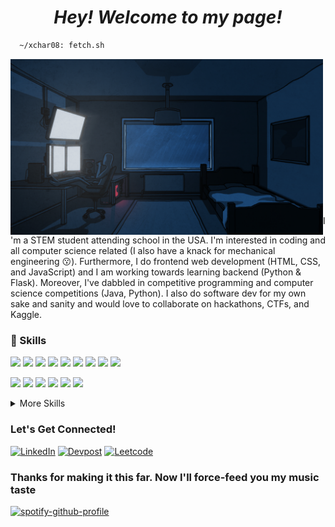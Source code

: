 <h1 align="center">
  <i> Hey! Welcome to my page!</i>
</h1>

```sh 
  ~/xchar08: fetch.sh 
```

<img src="gifs\lofi-room.gif" width="500px" img align="left"/>

```haskell
  xchar08@github 
  --------------------------
  os • gentoo linux 
  shell • alacritty
  dms • kde plasma

  learning • machine learning,
  reactjs, swift 
  hobbies • coding,
  calisthenics

  repos • 25
  commits • 1574+
  issues • 4

```

I'm a STEM student attending school in the USA. I'm interested in coding and all
computer science related (I also have a knack for mechanical engineering 😗).
Furthermore, I do frontend web development (HTML, CSS, and JavaScript) and I am
working towards learning backend (Python & Flask). Moreover, I've dabbled in
competitive programming and computer science competitions (Java, Python). I also
do software dev for my own sake and sanity and would love to collaborate on
hackathons, CTFs, and Kaggle. 

### 💼 Skills

![](https://img.shields.io/badge/Code-C++-informational?style=flat&logo=Cpp&logoColor=white&color=23272a)
![](https://img.shields.io/badge/Code-C-informational?style=flat&logo=C&logoColor=white&color=23272a)
![](https://img.shields.io/badge/Code-Java-informational?style=flat&logo=Java&logoColor=white&color=23272a)
![](https://img.shields.io/badge/Code-bash-informational?style=flat&logo=bash&logoColor=white&color=23272a)
![](https://img.shields.io/badge/Code-Html-informational?style=flat&logo=Html&logoColor=white&color=23272a)
![](https://img.shields.io/badge/Code-MySQL-informational?style=flat&logo=MySQL&logoColor=white&color=23272a)
![](https://img.shields.io/badge/Code-MsSQL-informational?style=flat&logo=microsoftsqlserver&logoColor=white&color=23272a)
![](https://img.shields.io/badge/Code-Python-informational?style=flat&logo=Python&logoColor=white&color=23272a)
![](https://img.shields.io/badge/Code-JQL-informational?style=flat&logo=jquery&logoColor=white&color=23272a)

![](https://img.shields.io/badge/OS-Gentoo-informational?style=flat&logo=Gentoo&logoColor=white&color=23272a)
![](https://img.shields.io/badge/OS-Arch-informational?style=flat&logo=archlinux&logoColor=white&color=23272a)
![](https://img.shields.io/badge/OS-Ubuntu-informational?style=flat&logo=ubuntu&logoColor=white&color=23272a)
![](https://img.shields.io/badge/OS-Fedora-informational?style=flat&logo=fedora&logoColor=white&color=23272a)
![](https://img.shields.io/badge/OS-Linux-informational?style=flat&logo=Linux&logoColor=white&color=23272a)
![](https://img.shields.io/badge/OS-Windows-informational?style=flat&logo=Windows&logoColor=white&color=23272a)

<details>
<summary>More Skills</summary>
<br>

![](https://img.shields.io/badge/Style-CSS-informational?style=flat&logo=css3&logoColor=white&color=23272a)
![](https://img.shields.io/badge/Tools-Docker-informational?style=flat&logo=docker&logoColor=white&color=23272a)
![](https://img.shields.io/badge/Tools-NPM-informational?style=flat&logo=npm&logoColor=white&color=23272a)
![](https://img.shields.io/badge/Tools-Illustrator-informational?style=flat&logo=Adobe-Illustrator&logoColor=white&color=23272a)
![](https://img.shields.io/badge/Tools-GitHub-informational?style=flat&logo=GitHub&logoColor=white&color=23272a)
![](https://img.shields.io/badge/Tools-GitLab-informational?style=flat&logo=GitLab&logoColor=white&color=23272a)
![](https://img.shields.io/badge/Tools-Jira-informational?style=flat&logo=Jira-Software&logoColor=white&color=23272a)
![](https://img.shields.io/badge/Tools-Office-informational?style=flat&logo=microsoftoffice&logoColor=white&color=23272a)
![](https://img.shields.io/badge/Tools-Xorg-informational?style=flat&logo=x.org&logoColor=white&color=23272a)

</details>

### Let's Get Connected!
<a href="https://www.linkedin.com/in/jeremiahpitts/" target="_blank">![LinkedIn](https://img.shields.io/badge/linkedin-%230077B5.svg?style=for-the-badge&logo=linkedin&logoColor=white)</a>
<a href="https://devpost.com/xchar08" target="_blank">![Devpost](https://img.shields.io/badge/devpost-%230077B5.svg?style=for-the-badge&logo=devpost&logoColor=white)</a>
<a href="https://leetcode.com/xchar08" target="_blank">![Leetcode](https://img.shields.io/badge/leetcode-%230077B5.svg?style=for-the-badge&logo=leetcode&logoColor=white)</a>
  <!--
  ![GitHub stats](https://github-readme-stats.vercel.app/api?username=itschoccy&bg_color=45,ffb347,b19cd9&show_icons=true&text_color=ffffff&title_color=ffffff&icon_color=ffffff)
  -->
  
 <!-- ### Stats :)
![GitHub streak stats](https://github-readme-streak-stats.herokuapp.com/?user=xchar08&theme=dark)
![Top Langs](https://github-readme-stats-git-masterrstaa-rickstaa.vercel.app/api/top-langs/?username=xchar08&langs_count=3)
-->


### Thanks for making it this far. Now I'll force-feed you my music taste
[![spotify-github-profile](https://spotify-github-profile.vercel.app/api/view?uid=31vgsricber7rv5zbrnymszoc6du&cover_image=true&theme=novatorem&show_offline=false&background_color=121212&interchange=false&bar_color=53b14f&bar_color_cover=false)](https://github.com/xchar08)

<h1></h1>

